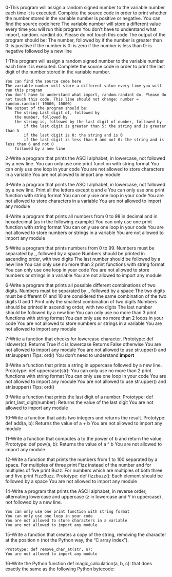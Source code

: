 0-This program will assign a random signed number to the variable number each time it is executed. Complete the source code in order to print whether the number stored in the variable number is positive or negative.
    You can find the source code here
    The variable number will store a different value every time you will run this program
    You don’t have to understand what import, random. randint do. Please do not touch this code
    The output of the program should be:
        The number, followed by
            if the number is greater than 0: is positive
            if the number is 0: is zero
            if the number is less than 0: is negative
        followed by a new line

1-This program will assign a random signed number to the variable number each time it is executed. Complete the source code in order to print the last digit of the number stored in the variable number.

    You can find the source code here
    The variable number will store a different value every time you will run this program
    You don’t have to understand what import, random.randint do. Please do not touch this code. This line should not change: number = random.randint(-10000, 10000)
    The output of the program should be:
        The string Last digit of, followed by
        the number, followed by
        the string is, followed by the last digit of number, followed by
            if the last digit is greater than 5: the string and is greater than 5
            if the last digit is 0: the string and is 0
            if the last digit is less than 6 and not 0: the string and is less than 6 and not 0
        followed by a new line


2-Write a program that prints the ASCII alphabet, in lowercase, not followed by a new line.
    You can only use one print function with string format
    You can only use one loop in your code
    You are not allowed to store characters in a variable
    You are not allowed to import any module

3-Write a program that prints the ASCII alphabet, in lowercase, not followed by a new line.
    Print all the letters except q and e
    You can only use one print function with string format
    You can only use one loop in your code
    You are not allowed to store characters in a variable
    You are not allowed to import any module

4-Write a program that prints all numbers from 0 to 98 in decimal and in hexadecimal (as in the following example)
    You can only use one print function with string format
    You can only use one loop in your code
    You are not allowed to store numbers or strings in a variable
    You are not allowed to import any module

5-Write a program that prints numbers from 0 to 99.
    Numbers must be separated by ,, followed by a space
    Numbers should be printed in ascending order, with two digits
    The last number should be followed by a new line
    You can only use no more than 2 print functions with string format
    You can only use one loop in your code
    You are not allowed to store numbers or strings in a variable
    You are not allowed to import any module

6-Write a program that prints all possible different combinations of two digits.
    Numbers must be separated by ,, followed by a space
    The two digits must be different
    01 and 10 are considered the same combination of the two digits 0 and 1
    Print only the smallest combination of two digits
    Numbers should be printed in ascending order, with two digits
    The last number should be followed by a new line
    You can only use no more than 3 print functions with string format
    You can only use no more than 2 loops in your code
    You are not allowed to store numbers or strings in a variable
    You are not allowed to import any module

7-Write a function that checks for lowercase character.
    Prototype: def islower(c):
    Returns True if c is lowercase
    Returns False otherwise
    You are not allowed to import any module
    You are not allowed to use str.upper() and str.isupper()
    Tips: ord()
You don’t need to understand __import__

8-Write a function that prints a string in uppercase followed by a new line.
    Prototype: def uppercase(str):
    You can only use no more than 2 print functions with string format
    You can only use one loop in your code
    You are not allowed to import any module
    You are not allowed to use str.upper() and str.isupper()
    Tips: ord()

9-Write a function that prints the last digit of a number.
    Prototype: def print_last_digit(number):
    Returns the value of the last digit
    You are not allowed to import any module

10-Write a function that adds two integers and returns the result.
    Prototype: def add(a, b):
    Returns the value of a + b
    You are not allowed to import any module

11-Write a function that computes a to the power of b and return the value.
    Prototype: def pow(a, b):
    Returns the value of a ^ b
    You are not allowed to import any module

12-Write a function that prints the numbers from 1 to 100 separated by a space.
    For multiples of three print Fizz instead of the number and for multiples of five print Buzz.
    For numbers which are multiples of both three and five print FizzBuzz.
    Prototype: def fizzbuzz():
    Each element should be followed by a space
    You are not allowed to import any module

14-Write a program that prints the ASCII alphabet, in reverse order, alternating lowercase and uppercase (z in lowercase and Y in uppercase) , not followed by a new line.

    You can only use one print function with string format
    You can only use one loop in your code
    You are not allowed to store characters in a variable
    You are not allowed to import any module

15-Write a function that creates a copy of the string, removing the character at the position n (not the Python way, the “C array index”).

    Prototype: def remove_char_at(str, n):
    You are not allowed to import any module

16-Write the Python function def magic_calculation(a, b, c): that does exactly the same as the following Python bytecode:
